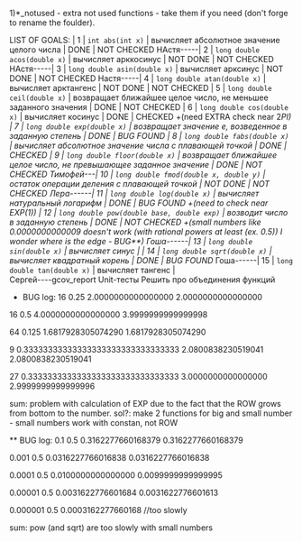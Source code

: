 1)*_notused - extra not used functions - take them if you need (don't forge to rename the foulder).


LIST OF GOALS:
| 1 | `int abs(int x)` | вычисляет абсолютное значение целого числа | DONE | NOT CHECKED
НАстя-----| 2 | `long double acos(double x)` | вычисляет арккосинус |  NOT DONE | NOT CHECKED
НАстя-----| 3 | `long double asin(double x)` | вычисляет арксинус |  NOT DONE | NOT CHECKED 
Настя-----| 4 | `long double atan(double x)` | вычисляет арктангенс |  NOT DONE | NOT CHECKED
| 5 | `long double ceil(double x)` | возвращает ближайшее целое число, не меньшее заданного значения | DONE | NOT CHECKED
| 6 | `long double cos(double x)` | вычисляет косинус | DONE | CHECKED +(need EXTRA check near 2*PI)
| 7 | `long double exp(double x)` | возвращает значение e, возведенное в заданную степень | DONE | BUG FOUND
| 8 | `long double fabs(double x)` | вычисляет абсолютное значение числа с плавающей точкой | DONE | CHECKED
| 9 | `long double floor(double x)` | возвращает ближайшее целое число, не превышающее заданное значение | DONE | NOT CHECKED
Тимофей---| 10 | `long double fmod(double x, double y)` | остаток операции деления с плавающей точкой | NOT DONE | NOT CHECKED
Лера------| 11 | `long double log(double x)` | вычисляет натуральный логарифм | DONE | BUG FOUND   +(need to check near EXP(1))
| 12 | `long double pow(double base, double exp)` | возводит число в заданную степень | DONE | NOT CHECKED   +(small numbers like 0.0000000000009 doesn't work (with rational powers at least (ex. 0.5)) I wonder where is the edge  - BUG**)
Гоша------| 13 | `long double sin(double x)` | вычисляет синус |
| 14 | `long double sqrt(double x)` | вычисляет квадратный корень | DONE | BUG FOUND*
Гоша------| 15 | `long double tan(double x)` | вычисляет тангенс |  
Сергей----gcov_report
Unit-тесты
Решить про объединения функций

* BUG log:
16 0.25
2.0000000000000000
2.0000000000000000

16 0.5
4.0000000000000000
3.9999999999999998

64 0.125
1.6817928305074290
1.6817928305074290

9
0.33333333333333333333333333333333
2.0800838230519041
2.0800838230519041

27 0.3333333333333333333333333333333
3.0000000000000000
2.9999999999999996

sum: problem with calculation of EXP due to the fact that the ROW grows from bottom to the number.
sol?: make 2 functions for big and small number - small numbers work with constan, not ROW

** BUG log:
0.1 0.5
0.3162277660168379
0.3162277660168379

0.001 0.5
0.0316227766016838
0.0316227766016838

0.0001 0.5
0.0100000000000000
0.0099999999999995

0.00001 0.5 
0.0031622776601684
0.0031622776601613

0.000001 0.5
0.0003162277660168
//too slowly

sum: pow (and sqrt) are too slowly with small numbers